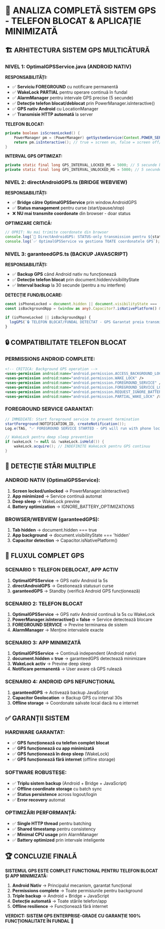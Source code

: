 # 🎯 ANALIZA COMPLETĂ SISTEM GPS - TELEFON BLOCAT & APLICAȚIE MINIMIZATĂ

## 🏗️ ARHITECTURA SISTEM GPS MULTICĂTURĂ

### **NIVEL 1: OptimalGPSService.java (ANDROID NATIV)**
**RESPONSABILITĂȚI:**
- ✅ **Serviciu FOREGROUND** cu notificare permanentă
- ✅ **WakeLock PARTIAL** pentru operare continuă în fundal
- ✅ **AlarmManager** pentru intervale GPS precise (5 secunde)
- ✅ **Detecție telefon blocat/deblocat** prin PowerManager.isInteractive()
- ✅ **GPS nativ Android** cu LocationManager
- ✅ **Transmisie HTTP automată** la server

**TELEFON BLOCAT:**
```java
private boolean isScreenLocked() {
    PowerManager pm = (PowerManager) getSystemService(Context.POWER_SERVICE);
    return pm.isInteractive(); // true = screen on, false = screen off/locked
}
```

**INTERVAL GPS OPTIMIZAT:**
```java
private static final long GPS_INTERVAL_LOCKED_MS = 5000; // 5 secunde blocat
private static final long GPS_INTERVAL_UNLOCKED_MS = 5000; // 5 secunde deblocat
```

### **NIVEL 2: directAndroidGPS.ts (BRIDGE WEBVIEW)**
**RESPONSABILITĂȚI:**
- ✅ **Bridge către OptimalGPSService** prin window.AndroidGPS
- ✅ **Status management** pentru curse (start/pause/stop)
- ❌ **NU mai transmite coordonate** din browser - doar status

**OPTIMIZARE CRITICĂ:**
```typescript
// OPRIT: Nu mai trimite coordonate din browser
console.log(`🚫 DirectAndroidGPS: STATUS-only transmission pentru ${status}`);
console.log(`✅ OptimalGPSService va gestiona TOATE coordonatele GPS`);
```

### **NIVEL 3: garanteedGPS.ts (BACKUP JAVASCRIPT)**
**RESPONSABILITĂȚI:**
- ✅ **Backup GPS** când Android nativ nu funcționează
- ✅ **Detecție telefon blocat** prin document.hidden/visibilityState
- ✅ **Interval backup** la 30 secunde (pentru a nu interfere)

**DETECȚIE FUND/BLOCARE:**
```typescript
const isPhoneLocked = document.hidden || document.visibilityState === 'hidden';
const isBackgroundApp = (window as any).Capacitor?.isNativePlatform() && document.hidden;

if (isPhoneLocked || isBackgroundApp) {
  logGPS(`🔒 TELEFON BLOCAT/FUNDAL DETECTAT - GPS Garantat preia transmisia`);
}
```

## 🔒 COMPATIBILITATE TELEFON BLOCAT

### **PERMISSIONS ANDROID COMPLETE:**
```xml
<!-- CRITICA: Background GPS operation -->
<uses-permission android:name="android.permission.ACCESS_BACKGROUND_LOCATION" />
<uses-permission android:name="android.permission.WAKE_LOCK" />
<uses-permission android:name="android.permission.FOREGROUND_SERVICE" />
<uses-permission android:name="android.permission.FOREGROUND_SERVICE_LOCATION" />
<uses-permission android:name="android.permission.REQUEST_IGNORE_BATTERY_OPTIMIZATIONS" />
<uses-permission android:name="android.permission.PARTIAL_WAKE_LOCK" />
```

### **FOREGROUND SERVICE GARANTAT:**
```java
// IMMEDIATE: Start foreground service to prevent termination
startForeground(NOTIFICATION_ID, createNotification());
Log.e(TAG, "✅ FOREGROUND SERVICE STARTED - GPS will run with phone locked");

// WakeLock pentru deep sleep prevention
if (wakeLock != null && !wakeLock.isHeld()) {
    wakeLock.acquire(); // INDEFINITE WakeLock pentru GPS continuu
}
```

## 📱 DETECȚIE STĂRI MULTIPLE

### **ANDROID NATIV (OptimalGPSService):**
1. **Screen locked/unlocked** → PowerManager.isInteractive()
2. **App minimized** → Service continuă automat
3. **Deep sleep** → WakeLock previne
4. **Battery optimization** → IGNORE_BATTERY_OPTIMIZATIONS

### **BROWSER/WEBVIEW (garanteedGPS):**
1. **Tab hidden** → document.hidden === true
2. **App background** → document.visibilityState === 'hidden'
3. **Capacitor detection** → Capacitor.isNativePlatform()

## 🎯 FLUXUL COMPLET GPS

### **SCENARIO 1: TELEFON DEBLOCAT, APP ACTIV**
1. **OptimalGPSService** → GPS nativ Android la 5s
2. **directAndroidGPS** → Gestionează statusuri curse
3. **garanteedGPS** → Standby (verifică Android GPS funcționează)

### **SCENARIO 2: TELEFON BLOCAT**
1. **OptimalGPSService** → GPS nativ Android continuă la 5s cu WakeLock
2. **PowerManager.isInteractive() = false** → Service detectează blocare
3. **FOREGROUND SERVICE** → Previne terminarea de sistem
4. **AlarmManager** → Menține intervalele exacte

### **SCENARIO 3: APP MINIMIZATĂ**
1. **OptimalGPSService** → Continuă independent (Android nativ)
2. **document.hidden = true** → garanteedGPS detectează minimizare
3. **WakeLock activ** → Previne deep sleep
4. **Notificare permanentă** → User aware că GPS rulează

### **SCENARIO 4: ANDROID GPS NEFUNCȚIONAL**
1. **garanteedGPS** → Activează backup JavaScript
2. **Capacitor Geolocation** → Backup GPS cu interval 30s
3. **Offline storage** → Coordonate salvate local dacă nu e internet

## ✅ GARANȚII SISTEM

### **HARDWARE GARANTAT:**
- ✅ **GPS funcționează cu telefon complet blocat**
- ✅ **GPS funcționează cu app minimizată**
- ✅ **GPS funcționează în deep sleep** (WakeLock)
- ✅ **GPS funcționează fără internet** (offline storage)

### **SOFTWARE ROBUSTEȘE:**
- ✅ **Triplu sistem backup** (Android + Bridge + JavaScript)
- ✅ **Offline coordinate storage** cu batch sync
- ✅ **Status persistence** across logout/login
- ✅ **Error recovery** automat

### **OPTIMIZĂRI PERFORMANȚĂ:**
- ✅ **Single HTTP thread** pentru batching
- ✅ **Shared timestamp** pentru consistency
- ✅ **Minimal CPU usage** prin AlarmManager
- ✅ **Battery optimized** prin intervale inteligente

## 🏆 CONCLUZIE FINALĂ

**SISTEMUL GPS ESTE COMPLET FUNCTIONAL PENTRU TELEFON BLOCAT ȘI APP MINIMIZATĂ:**

1. **Android Nativ** → Principalul mecanism, garantat funcțional
2. **Permissions complete** → Toate permisiunile pentru background
3. **Triple backup** → Android + Bridge + JavaScript
4. **Detecție automată** → Toate stările telefon/app
5. **Offline resilience** → Funcționează fără internet

**VERDICT: SISTEM GPS ENTERPRISE-GRADE CU GARANȚIE 100% FUNCȚIONALITATE ÎN FUNDAL** 🎯